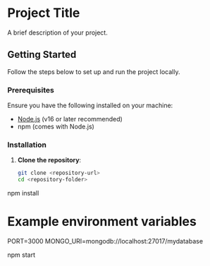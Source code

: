 # Project Title

A brief description of your project.

## Getting Started

Follow the steps below to set up and run the project locally.

### Prerequisites

Ensure you have the following installed on your machine:

- [Node.js](https://nodejs.org/) (v16 or later recommended)
- npm (comes with Node.js)

### Installation

1. **Clone the repository**:
   ```bash
   git clone <repository-url>
   cd <repository-folder>

npm install

# Example environment variables
PORT=3000
MONGO_URI=mongodb://localhost:27017/mydatabase


npm start


